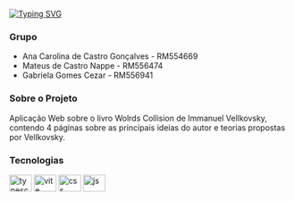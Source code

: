 [![Typing SVG](https://readme-typing-svg.herokuapp.com/?color=8EE1EF&size=35&center=true&vCenter=true&width=1000&lines=+Check+Point+5+-+Front+End+)](https://git.io/typing-svg)


### Grupo
+ Ana Carolina de Castro Gonçalves - RM554669
+ Mateus de Castro Nappe - RM556474
+ Gabriela Gomes Cezar - RM556941



### Sobre o Projeto
Aplicação Web sobre o livro Wolrds Collision de Immanuel Vellkovsky, contendo 4 páginas sobre as principais ideias do autor e teorias propostas por Vellkovsky.



### Tecnologias
<div style="display: inline_block">
<img align="center" alt="typescript" height="30" width="40" src="https://raw.githubusercontent.com/devicons/devicon/master/icons/typescript/typescript-plain.svg">
<img align="center" alt="vite" height="30" width="40" src="https://raw.githubusercontent.com/devicons/devicon/master/icons/vite/vite-original.svg">
<img align="center" alt="css" height="30" width="40" src="https://raw.githubusercontent.com/devicons/devicon/master/icons/css3/css3-original.svg">
<img align="center" alt="js" height="30" width="40" src="https://raw.githubusercontent.com/devicons/devicon/master/icons/javascript/javascript-original.svg">
</div>